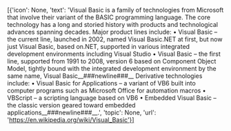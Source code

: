 [{'icon': None, 'text': 'Visual Basic is a family of technologies from Microsoft that involve their variant of the BASIC programming language. The core technology has a long and storied history with products and technological advances spanning decades. Major product lines include: • Visual Basic – the current line, launched in 2002, named Visual Basic.NET at first, but now just Visual Basic, based on.NET, supported in various integrated development environments including Visual Studio • Visual Basic – the first line, supported from 1991 to 2008, version 6 based on Component Object Model, tightly bound with the integrated development environment by the same name, Visual Basic__###newline###__ Derivative technologies include: • Visual Basic for Applications – a variant of VB6 built into computer programs such as Microsoft Office for automation macros • VBScript – a scripting language based on VB6 • Embedded Visual Basic – the classic version geared toward embedded applications__###newline###__.', 'topic': None, 'url': 'https://en.wikipedia.org/wiki/Visual_Basic'}]